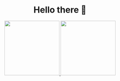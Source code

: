 <div align="center">
  <h1> Hello there 👋 </h1>
</div>

<div align="center">
  <a href="https://github.com/Romulo-Menezes">
  <img height="180em" src="https://github-readme-stats.vercel.app/api?username=Romulo-Menezes&show_icons=true&theme=vue&include_all_commits=true&count_private=true&bg_color=1C2128&title_color=85A502&icon_color=85A502&show_icons=true&hide_border=false&text_color=BEBEBE&border_color=BEBEBE"/>
  <img height="180em" src="https://github-readme-stats.vercel.app/api/top-langs/?username=Romulo-Menezes&layout=compact&langs_count=7&theme=vue&bg_color=1C2128&title_color=85A502&icon_color=85A502&show_icons=true&hide_border=false&text_color=BEBEBE&border_color=BEBEBE"/>
</div>

